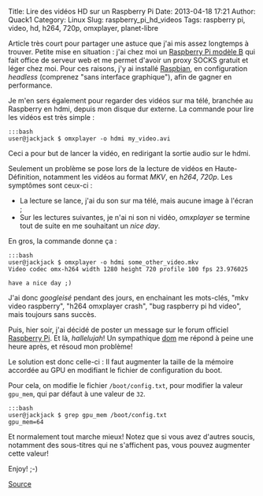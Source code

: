 Title: Lire des vidéos HD sur un Raspberry Pi
Date: 2013-04-18 17:21
Author: Quack1
Category: Linux
Slug: raspberry_pi_hd_videos
Tags: raspberry pi, video, hd, h264, 720p, omxplayer, planet-libre

Article très court pour partager une astuce que j'ai mis assez longtemps à trouver. Petite mise en situation : j'ai chez moi un [Raspberry Pi modèle B](http://www.kubii.fr/ "Kubii.fr : Acheter un Raspberry Pi") qui fait office de serveur web et me permet d'avoir un proxy SOCKS gratuit et léger chez moi. Pour ces raisons, j'y ai installé [Raspbian](http://www.raspbian.org/ "Site de Raspbian"), en configuration _headless_ (comprenez "sans interface graphique"), afin de gagner en performance.

Je m'en sers également pour regarder des vidéos sur ma télé, branchée au Raspberry en hdmi, depuis mon disque dur externe. La commande pour lire les vidéos est très simple :

	:::bash
	user@jackjack $ omxplayer -o hdmi my_video.avi

Ceci a pour but de lancer la vidéo, en redirigant la sortie audio sur le hdmi.

Seulement un problème se pose lors de la lecture de vidéos en Haute-Définition, notamment les vidéos au format *MKV*, en *h264*, *720p*. Les symptômes sont ceux-ci : 

- La lecture se lance, j'ai du son sur ma télé, mais aucune image à l'écran ;
- Sur les lectures suivantes, je n'ai ni son ni vidéo, _omxplayer_ se termine tout de suite en me souhaitant un _nice day_.

En gros, la commande donne ça : 

	:::bash
	user@jackjack $ omxplayer -o hdmi some_other_video.mkv
	Video codec omx-h264 width 1280 height 720 profile 100 fps 23.976025
		 
	have a nice day ;)


J'ai donc _googleisé_ pendant des jours, en enchainant les mots-clés, "mkv video raspberry", "h264 omxplayer crash", "bug raspberry pi hd video", mais toujours sans succès.

Puis, hier soir, j'ai décidé de poster un message sur le forum officiel [Raspberry Pi](http://www.raspberrypi.org/phpBB3/viewtopic.php?f=26&t=40898). Et là, *hallelujah*! Un sympathique [dom](http://www.raspberrypi.org/phpBB3/memberlist.php?mode=viewprofile&u=754) me répond à peine une heure après, et résoud mon problème!

Le solution est donc celle-ci : Il faut augmenter la taille de la mémoire accordée au GPU en modifiant le fichier de configuration du boot.

Pour cela, on modifie le fichier `/boot/config.txt`, pour modifier la valeur `gpu_mem`, qui par défaut à une valeur de `32`.

	:::bash
	user@jackjack $ grep gpu_mem /boot/config.txt 
	gpu_mem=64

Et normalement tout marche mieux! Notez que si vous avez d'autres soucis, notamment des sous-titres qui ne s'affichent pas, vous pouvez augmenter cette valeur!

Enjoy! ;-)

[Source](http://www.raspberrypi.org/phpBB3/viewtopic.php?f=26&t=40898)
